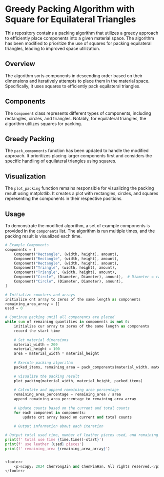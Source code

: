 # Greedy Packing Algorithm with Square for Equilateral Triangles

This repository contains a packing algorithm that utilizes a greedy approach to efficiently place components into a given material space. The algorithm has been modified to prioritize the use of squares for packing equilateral triangles, leading to improved space utilization.

## Overview

The algorithm sorts components in descending order based on their dimensions and iteratively attempts to place them in the material space. Specifically, it uses squares to efficiently pack equilateral triangles.

## Components

The `Component` class represents different types of components, including rectangles, circles, and triangles. Notably, for equilateral triangles, the algorithm utilizes squares for packing.

## Greedy Packing

The `pack_components` function has been updated to handle the modified approach. It prioritizes placing larger components first and considers the specific handling of equilateral triangles using squares.

## Visualization

The `plot_packing` function remains responsible for visualizing the packing result using matplotlib. It creates a plot with rectangles, circles, and squares representing the components in their respective positions.

## Usage

To demonstrate the modified algorithm, a set of example components is provided in the `components` list. The algorithm is run multiple times, and the packing result is visualized each time.

```python
# Example Components
components = [
    Component("Rectangle", (width, height), amount),
    Component("Rectangle", (width, height), amount),
    Component("Rectangle", (width, height), amount),
    Component("Triangle", (width, height), amount),
    Component("Triangle", (width, height), amount),
    Component("Circle", (Diameter, Diameter), amount),  # Diameter = radius * 2
    Component("Circle", (Diameter, Diameter), amount),
]

# Initialize counters and arrays
initialize cnt array to zeros of the same length as components
remaining_area_array = []
used = 0

# Continue packing until all components are placed
while sum of remaining quantities in components is not 0:
    initialize cur array to zeros of the same length as components
    record the start time
    
    # Set material dimensions
    material_width = 200
    material_height = 100
    area = material_width * material_height
    
    # Execute packing algorithm
    packed_items, remaining_area = pack_components(material_width, material_height, components)
    
    # Visualize the packing result
    plot_packing(material_width, material_height, packed_items)
    
    # Calculate and append remaining area percentage
    remaining_area_percentage = remaining_area / area
    append remaining_area_percentage to remaining_area_array
    
    # Update counts based on the current and total counts
    for each component in components:
        update cnt array based on current and total counts
    
    # Output information about each iteration

# Output total used time, number of leather pieces used, and remaining area array
print(f' total use time {time.time()-start}')
print(f' use leather {used} pieces')
print(f' remaining_area {remaining_area_array}')


<footer>
    <p>&copy; 2024 ChenYongJin and ChenPinHan. All rights reserved.</p>
</footer>